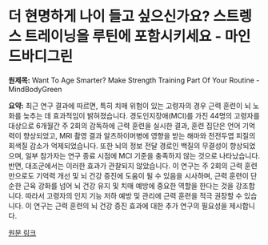 # 더 현명하게 나이 들고 싶으신가요? 스트렝스 트레이닝을 루틴에 포함시키세요 - 마인드바디그린

**원제목:** Want To Age Smarter? Make Strength Training Part Of Your Routine - MindBodyGreen

**요약:** 최근 연구 결과에 따르면, 특히 치매 위험이 있는 고령자의 경우 근력 훈련이 뇌 노화를 늦추는 데 효과적임이 밝혀졌습니다.  경도인지장애(MCI)를 가진 44명의 고령자를 대상으로 6개월간 주 2회의 감독하에 근력 훈련을 실시한 결과,  훈련 집단은 언어 기억력이 향상되었고, MRI 촬영 결과 알츠하이머병에 영향을 받는 해마와 전전두엽 피질의 회색질 감소가 억제되었습니다.  또한 뇌의 정보 전달 경로인 백질의 무결성이 향상되었으며,  일부 참가자는 연구 종료 시점에 MCI 기준을 충족하지 않는 것으로 나타났습니다.  반면,  대조군에서는 이러한 효과가 관찰되지 않았습니다. 이 연구는 주 2회의 근력 훈련만으로도 기억력 개선 및 뇌 건강 증진에 도움이 될 수 있음을 시사하며, 근력 훈련이 단순한 근육 강화를 넘어 뇌 건강 유지 및 치매 예방에 중요한 역할을 한다는 것을 강조합니다.  따라서 고령자의 인지 기능 저하 예방 및 관리에 근력 훈련을 적극 권장할 수 있습니다.  이 연구는 근력 훈련의 뇌 건강 증진 효과에 대한 추가 연구의 필요성을 제시합니다.

[원문 링크](https://www.mindbodygreen.com/articles/want-to-age-smarter-make-strength-training-part-of-your-routine)
